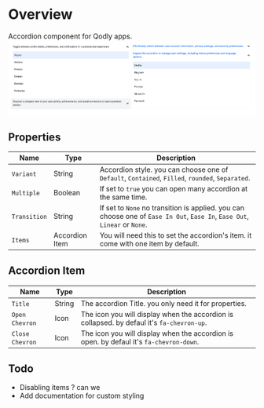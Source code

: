 # Overview

Accordion component for Qodly apps.
![image info](public/accordion.png)

## Properties

|Name	|Type	|Description	|
|---	|---	|---	|
|`Variant`	|String	|Accordion style. you can choose one of `Default`, `Contained`, `Filled`, `rounded`, `Separated`.	|
|`Multiple`	|Boolean	|If set to `true` you can open many accordion at the same time.	|
|`Transition`	|String	|If set to `None` no transition is applied. you can choose one of `Ease In Out`, `Ease In`, `Ease Out`, `Linear` or `None`.	|
|`Items`	|Accordion Item	|You will need this to set the accordion's item. it come with one item by default.	|

## Accordion Item

|Name	|Type	|Description	|
|---	|---	|---	|
|`Title`	|String	|The accordion Title. you only need it for properties.	|
|`Open Chevron`	|Icon	|The icon you will display when the accordion is collapsed. by defaul it's `fa-chevron-up`.	|
|`Close Chevron`	|Icon	|The icon you will display when the accordion is open. by defaul it's `fa-chevron-down`.	|

## Todo

  - Disabling items ? can we
  - Add documentation for custom styling
